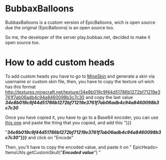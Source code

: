 # BubbaxBalloons

BubbaxBalloons is a custom version of EpicBalloons, wich is open source due the original (EpicBalloons) is an open source too. 

So me, the developer of the server play.bubbax.net, decided to make it open source too.


# How to add custom heads

To add custom heads you have to go to [MineSkin](https://mineskin.org) and generate a skin via username or custom skin file, then, you have to copy the texture url wich has this format http://textures.minecraft.net/texture/34e8b019c9f44d51786b1272bf71219e3761f7ab06adb4c94a8460098b3c7c30 and copy the last value **_34e8b019c9f44d51786b1272bf71219e3761f7ab06adb4c94a8460098b3c7c30_**

Once you have copied it, you have to go to a Base64 encoder, you can use [this one](https://www.base64encode.org) and paste the thing that you copied, and add this "}}}

"**_34e8b019c9f44d51786b1272bf71219e3761f7ab06adb4c94a8460098b3c7c30"}}}_** and click on "Encode"


Then, you'll have to copy the encoded value, and paste it on " EpicHeads> ItemsUtils.getCustomSkull("**_Encoded value_**") "
